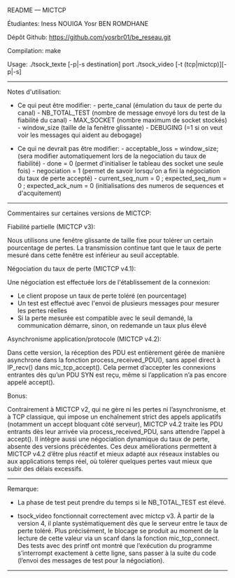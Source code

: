 README — MICTCP

Étudiantes:
Iness NOUIGA
Yosr BEN ROMDHANE

Dépôt Github:
https://github.com/yosrbr01/be_reseau.git

Compilation:
make

Usage:
./tsock_texte [-p|-s destination] port
./tsock_video [-t (tcp|mictcp)][-p|-s]

---------------------------------------------------------------------------

Notes d'utilisation:

- Ce qui peut être modifier:
        - perte_canal (émulation du taux de perte du canal)
        - NB_TOTAL_TEST (nombre de message envoyé lors du test de la fiabilité du canal)
        - MAX_SOCKET (nombre maximum de socket stockés)
        - window_size (taille de la fenêtre glissante)
        - DEBUGING (=1 si on veut voir les messages qui aident au debogage)

- Ce qui ne devrait pas être modifier:
        - acceptable_loss = window_size; (sera modifier automatiquement lors de la negociation du taux de fiabilité)
        - done = 0 (permet d'initialiser le tableau des socket une seule fois)
        - negociation = 1 (permet de savoir lorsqu'on a fini la négociation du taux de perte accepté)
        - current_seq_num = 0 ; expected_seq_num = 0 ; expected_ack_num = 0 (initialisations des numeros de sequences et d'acquitement)

---------------------------------------------------------------------------

Commentaires sur certaines versions de MICTCP:


Fiabilité partielle (MICTCP v3):

Nous utilisons une fenêtre glissante de taille fixe pour tolérer un certain pourcentage de pertes.
La transmission continue tant que le taux de perte mesuré dans cette fenêtre est inférieur au seuil acceptable.


Négociation du taux de perte (MICTCP v4.1):

Une négociation est effectuée lors de l'établissement de la connexion:
- Le client propose un taux de perte toléré (en pourcentage)
- Un test est effectué avec l'envoi de plusieurs messages pour mesurer les pertes réelles
- Si la perte mesurée est compatible avec le seuil demandé, la communication démarre, sinon, on redemande un taux plus élevé


Asynchronisme application/protocole (MICTCP v4.2): 

Dans cette version, la réception des PDU est entièrement gérée de manière asynchrone dans la fonction process_received_PDU(), sans appel direct à IP_recv() dans mic_tcp_accept(). Cela permet d’accepter les connexions entrantes dès qu’un PDU SYN est reçu, même si l’application n’a pas encore appelé accept(). 


Bonus:

Contrairement à MICTCP v2, qui ne gère ni les pertes ni l’asynchronisme, et à TCP classique, qui impose un enchaînement strict des appels applicatifs (notamment un accept bloquant côté serveur), MICTCP v4.2 traite les PDU entrants dès leur arrivée via process_received_PDU, sans attendre l’appel à accept(). Il intègre aussi une négociation dynamique du taux de perte, absente des versions précédentes. Ces deux améliorations permettent à MICTCP v4.2 d’être plus réactif et mieux adapté aux réseaux instables ou aux applications temps réel, où tolérer quelques pertes vaut mieux que subir des délais excessifs.

---------------------------------------------------------------------------

Remarque:

- La phase de test peut prendre du temps si le NB_TOTAL_TEST est élevé.

- tsock_video fonctionnait correctement avec mictcp v3.
À partir de la version 4, il plante systématiquement dès que le serveur entre le taux de perte toléré. Plus précisément, le blocage se produit au moment de la lecture de cette valeur via un scanf dans la fonction mic_tcp_connect.
Des tests avec des printf ont montré que l’exécution du programme s’interrompt exactement à cette ligne, sans passer à la suite du code (l’envoi des messages de test pour la négociation).

---------------------------------------------------------------------------
